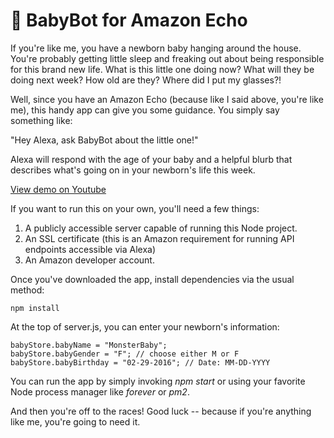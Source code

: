 # 👶 BabyBot for Amazon Echo

If you're like me, you have a newborn baby hanging around the house. You're probably getting little sleep and freaking out about being responsible for this brand new life. What is this little one doing now? What will they be doing next week? How old are they? Where did I put my glasses?!

Well, since you have an Amazon Echo (because like I said above, you're like me), this handy app can give you some guidance. You simply say something like:

"Hey Alexa, ask BabyBot about the little one!"

Alexa will respond with the age of your baby and a helpful blurb that describes what's going on in your newborn's life this week.

[View demo on Youtube](https://www.youtube.com/watch?v=vjXoTroThG8)

If you want to run this on your own, you'll need a few things:

1. A publicly accessible server capable of running this Node project.
2. An SSL certificate (this is an Amazon requirement for running API endpoints accessible via Alexa)
3. An Amazon developer account.

Once you've downloaded the app, install dependencies via the usual method:

```
npm install
```

At the top of server.js, you can enter your newborn's information:

```
babyStore.babyName = "MonsterBaby";
babyStore.babyGender = "F"; // choose either M or F
babyStore.babyBirthday = "02-29-2016"; // Date: MM-DD-YYYY
```

You can run the app by simply invoking _npm start_ or using your favorite Node process manager like _forever_ or _pm2_.

And then you're off to the races! Good luck -- because if you're anything like me, you're going to need it.
